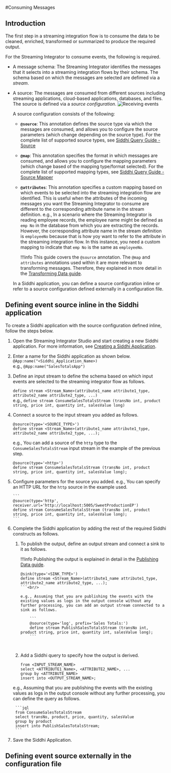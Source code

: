 #Consuming Messages

## Introduction

The first step in a streaming integration flow is to consume the data to be cleaned, enriched, transformed or summarized 
to produce the required output. 
 
For the Streaming Integrator to consume events, the following is required.

* A message schema: The Streaming Integrator identifies the messages that it selects into a streaming integration flows by their schema. The schema based on which the messages are selected are defimed via a *stream*.

* A source: The messages are consumed from different sources including streaming applications, cloud-based applications, databases, and files. The source is defined via a *source configuration*.
  ![Receiving events](../images/consuming-messages/ConsumingMessages.png)
  
  A source configuration consists of the following:
  
  + **`@source`**: This annotation defines the source type via which the messages are consumed, and allows you to configure the source parameters (which change depending on the source type). For the complete list of supported source types, see [Siddhi Query Guide - Source](https://siddhi.io/en/v4.x/docs/query-guide/#source)
  + **`@map`**: This annotation specifies the format in which messages are consumed, and allows you to configure the mapping parameters (which change based of the mapping type/format selected). For the complete list of supported mapping types, see [Siddhi Query Guide - Source Mapper](https://siddhi.io/en/v4.x/docs/query-guide/#source-mapper)
  + **`@attributes`**: This annotation specifies a custom mapping based on which events to be selected into the streaming integration flow are identified. This is useful when the attributes of the incoming messages you want the Streaming Integrator to consume are different to the corresponding attribute name in the stream definition. e.g., In a scenario where the Streaming Integrator is reading employee records, the employee name might be defined as `emp No` in the database from which you are extracting the records. However, the corresponding attribute name in the stream definition is `employeeNo` because that is how yoy want to refer to the attribute in the streaming integration flow. In this instance, you need a custom mapping to indicate that `emp No` is the same as `employeeNo`.
  
    !!!info
        This guide covers the `@source` annotation. The `@map` and `attributes` annotations used within it are more relevant to transforming messages. Therefore, they explained in more detail in the [Transforming Data guide](transforming-data.md).
  
  In a Siddhi application, you can define a source configuration inline or refer to a source configuration defined externally in a configuration file.

## Defining event source inline in the Siddhi application

To create a Siddhi application with the source configuration defined inline, follow the steps below.

1. Open the Streaming Integrator Studio and start creating a new Siddhi application. For more information, see [Creating a Siddhi Application](../develop/creating-a-Siddhi-Application.md).
2. Enter a name for the Siddhi application as shown below.<br/>
   `@App:name("<Siddhi_Application_Name>)`<br/>e.g., `@App:name("SalesTotalsApp")`<br/>
   
3. Define an input stream to define the schema based on which input events are selected to the streaming integrator flow as follows.

    `define stream <Stream_Name>(attribute1_name attribute1_type, attribute2_name attribute2_type, ...)`<br/>
    e.g., `define stream ConsumeSalesTotalsStream (transNo int, product string, price int, quantity int, salesValue long)`<br/>
    
    
4. Connect a source to the input stream you added as follows.
    ```
    @source(type='<SOURCE_TYPE>')
    define stream <Stream_Name>(attribute1_name attribute1_type, attribute2_name attribute2_type, ...);
    ```
    e.g., You can add a source of the `http` type to the `ConsumeSalesTotalsStream` input stream in the example of the previous step.
    ```
    @source(type='<http>')
    define stream ConsumeSalesTotalsStream (transNo int, product string, price int, quantity int, salesValue long);
    ```
5. Configure parameters for the source you added.
   e.g., You can specify an HTTP URL for the `http` source in the example used.
   
       ```
       @source(type='http', receiver.url='http://localhost:5005/SweetProductionEP')
       define stream ConsumeSalesTotalsStream (transNo int, product string, price int, quantity int, salesValue long);
       ```
       
6. Complete the Siddhi application by adding the rest of the required Siddhi constructs as follows.<br/>
     
    1. To publish the output, define an output stream and connect a sink to it as follows.<br/>
        
        !!!info
                Publishing the output is explained in detail in the [Publishing Data guide](publishing-data.md).
        
        ```jql
        @sink(type='<SINK_TYPE>')
        define stream <Stream_Name>(attribute1_name attribute1_type, attribute2_name attribute2_type, ...);
        ```<br/>
        
        e.g., Assuming that you are publishing the events with the existing values as logs in the output console without any further processing, you can add an output stream connected to a sink as follows.
            
            ```
            @source(type='log', prefix='Sales Totals:')
            define stream PublishSalesTotalsStream (transNo int, product string, price int, quantity int, salesValue long);
            ```
            
      
    2. Add a Siddhi query to specify how the output is derived.
        ```jql
        from <INPUT_STREAM_NAME>
        select <ATTRIBUTE1_Name>, <ATTRIBUTE2_NAME>, ... 
        group by <ATTRIBUTE_NAME>
        insert into <OUTPUT_STREAM_NAME>;
        ```

    e.g., Assuming that you are publishing the events with the existing values as logs in the output console without any further processing, you can define the query as follows.
    
        ```jql
        from ConsumeSalesTotalsStream
        select transNo, product, price, quantity, salesValue
        group by product
        insert into PublishSalesTotalsStream;
        ```
        
7. Save the Siddhi Application.

    

## Defining event source externally in the configuration file
